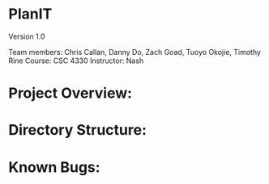 # PlanIT
Version 1.0

Team members: Chris Callan, Danny Do, Zach Goad, Tuoyo Okojie, Timothy Rine
Course: CSC 4330
Instructor: Nash

# Project Overview:

# Directory Structure:

# Known Bugs:
